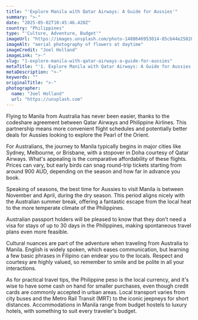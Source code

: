 ```yaml
---
title: "'Explore Manila with Qatar Airways: A Guide for Aussies'"
summary: ">-"
date: "2025-05-02T10:45:46.420Z"
country: "Philippines"
type: "'Culture, Adventure, Budget'"
imageUrl: "https://images.unsplash.com/photo-1488646953014-85cb44e25828?q=80&w=1935&auto=format&fit=crop&ixlib=rb-4.0.3&ixid=M3wxMjA3fDB8MHxwaG90by1wYWdlfHx8fGVufDB8fHx8fA%3D%3D"
imageAlt: "aerial photography of flowers at daytime"
imageCredit: "Joel Holland"
imageLink: ">-"
slug: "1-explore-manila-with-qatar-airways-a-guide-for-aussies"
metaTitle: "'1. Explore Manila with Qatar Airways: A Guide for Aussies'"
metaDescription: ">-"
keywords: ""
originalTitle: ">-"
photographer:
  name: "Joel Holland"
  url: "https://unsplash.com"
---
```




Flying to Manila from Australia has never been easier, thanks to the codeshare agreement between Qatar Airways and Philippine Airlines. This partnership means more convenient flight schedules and potentially better deals for Aussies looking to explore the Pearl of the Orient. 

For Australians, the journey to Manila typically begins in major cities like Sydney, Melbourne, or Brisbane, with a stopover in Doha courtesy of Qatar Airways. What's appealing is the comparative affordability of these flights. Prices can vary, but early birds can snag round-trip tickets starting from around 900 AUD, depending on the season and how far in advance you book.

Speaking of seasons, the best time for Aussies to visit Manila is between November and April, during the dry season. This period aligns nicely with the Australian summer break, offering a fantastic escape from the local heat to the more temperate climate of the Philippines.

Australian passport holders will be pleased to know that they don’t need a visa for stays of up to 30 days in the Philippines, making spontaneous travel plans even more feasible.

Cultural nuances are part of the adventure when traveling from Australia to Manila. English is widely spoken, which eases communication, but learning a few basic phrases in Filipino can endear you to the locals. Respect and courtesy are highly valued, so remember to smile and be polite in all your interactions.

As for practical travel tips, the Philippine peso is the local currency, and it's wise to have some cash on hand for smaller purchases, even though credit cards are commonly accepted in urban areas. Local transport varies from city buses and the Metro Rail Transit (MRT) to the iconic jeepneys for short distances. Accommodations in Manila range from budget hostels to luxury hotels, with something to suit every traveler's budget.
